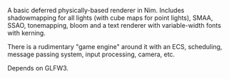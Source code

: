 A basic deferred physically-based renderer in Nim.
Includes shadowmapping for all lights (with cube maps for point lights), SMAA, SSAO, tonemapping, bloom and a text renderer with variable-width fonts with kerning.


There is a rudimentary "game engine" around it with an ECS, scheduling, message passing system, input processing, camera, etc.

Depends on GLFW3.
